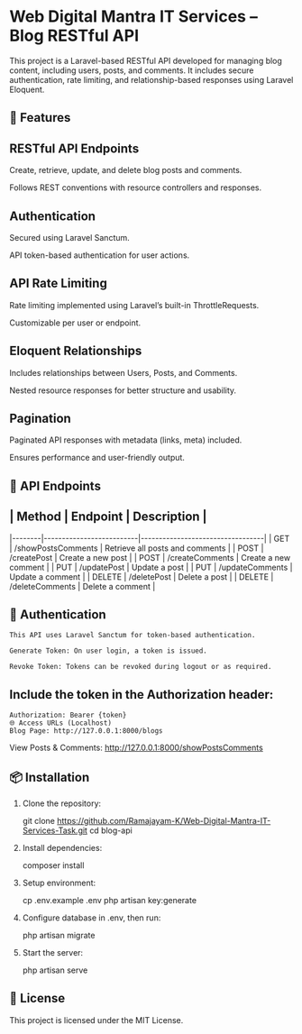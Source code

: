 # Web Digital Mantra IT Services – Blog RESTful API
This project is a Laravel-based RESTful API developed for managing blog content, including users, posts, and comments. It includes secure authentication, rate limiting, and relationship-based responses using Laravel Eloquent.

## 🔧 Features
## RESTful API Endpoints

Create, retrieve, update, and delete blog posts and comments.

Follows REST conventions with resource controllers and responses.

## Authentication

Secured using Laravel Sanctum.

API token-based authentication for user actions.

## API Rate Limiting

Rate limiting implemented using Laravel’s built-in ThrottleRequests.

Customizable per user or endpoint.

## Eloquent Relationships

Includes relationships between Users, Posts, and Comments.

Nested resource responses for better structure and usability.

## Pagination

Paginated API responses with metadata (links, meta) included.

Ensures performance and user-friendly output.

## 📡 API Endpoints

## | Method | Endpoint                 | Description                      |
|--------|--------------------------|----------------------------------|
| GET    | /showPostsComments       | Retrieve all posts and comments |
| POST   | /createPost              | Create a new post               |
| POST   | /createComments          | Create a new comment            |
| PUT    | /updatePost              | Update a post                   |
| PUT    | /updateComments          | Update a comment                |
| DELETE | /deletePost              | Delete a post                   |
| DELETE | /deleteComments          | Delete a comment                |


## 🔐 Authentication
    This API uses Laravel Sanctum for token-based authentication.

    Generate Token: On user login, a token is issued.

    Revoke Token: Tokens can be revoked during logout or as required.

## Include the token in the Authorization header:

    Authorization: Bearer {token}
    🌐 Access URLs (Localhost)
    Blog Page: http://127.0.0.1:8000/blogs

View Posts & Comments: http://127.0.0.1:8000/showPostsComments

## 📦 Installation
1. Clone the repository:

    git clone https://github.com/Ramajayam-K/Web-Digital-Mantra-IT-Services-Task.git
    cd blog-api

2. Install dependencies:

    composer install

3. Setup environment:

    cp .env.example .env
    php artisan key:generate

4. Configure database in .env, then run:

    php artisan migrate

5. Start the server:

    php artisan serve

## 📄 License
This project is licensed under the MIT License.

